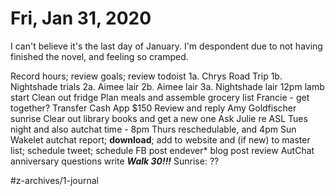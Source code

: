 # Fri, Jan 31, 2020
I can't believe it's the last day of January. I'm despondent due to not having finished the novel, and feeling so cramped. 

Record hours; review goals; review todoist
1a. Chrys Road Trip
1b. Nightshade trials
2a. Aimee lair
2b. Aimee lair
3a. Nightshade lair
12pm lamb start
Clean out fridge
Plan meals and assemble grocery list
Francie - get together?
Transfer Cash App $150
Review and reply Amy Goldfischer sunrise
Clear out library books and get a new one
Ask Julie re ASL Tues night and also autchat time - 8pm Thurs reschedulable, and 4pm Sun 
Wakelet autchat report; **download**; add to website and (if new) to master list; schedule tweet; schedule FB post
endever* blog post review
AutChat anniversary questions write
***Walk 30!!!***
Sunrise: ??

#z-archives/1-journal